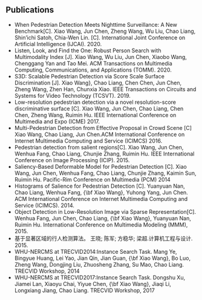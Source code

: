 ## Publications

- When Pedestrian Detection Meets Nighttime Surveillance: A New Benchmark[C]. Xiao Wang, Jun Chen, Zheng Wang, Wu Liu, Chao Liang, Shin’ichi Satoh, Chia-Wen Lin.
[C]. International Joint Conference on Artificial Intelligence (IJCAI). 2020.
- Listen, Look, and Find the One: Robust Person Search with Multimodality Index [J]. Xiao Wang, Wu Liu, Jun Chen, Xiaobo Wang, Chenggang Yan and Tao Mei.  ACM Transactions on Multimedia Computing, Communications, and Applications (TOMM). 2020. 
- S3D: Scalable Pedestrian Detection via Score Scale Surface Discrimination [J].  Xiao Wang}, Chao Liang, Chen Chen, Jun Chen, Zheng Wang, Zhen Han, Chunxia Xiao. IEEE Transactions on Circuits and Systems for Video Technology (TCSVT). 2019.
- Low-resolution pedestrian detection via a novel resolution-score discriminative surface [C]. Xiao Wang, Jun Chen, Chao Liang, Chen Chen, Zheng Wang, Ruimin Hu.  IEEE International Conference on Multimedia and Expo (ICME) 2017.
- Multi-Pedestrian Detection from Effective Proposal in Crowd Scene [C]  Xiao Wang, Chao Liang, Jun Chen.ACM International Conference on Internet Multimedia Computing and Service (ICIMCS) 2016.
- Pedestrian detection from salient regions[C]. Xiao Wang, Jun Chen, Wenhua Fang, Chao Liang, Chunjie Zhang, Ruimin Hu.  IEEE International Conference on Image Processing (ICIP). 2015. 
- Saliency-Based Deformable Model for Pedestrian Detection [C]. Xiao Wang, Jun Chen, Wenhua Fang, Chao Liang, Chunjie Zhang, Kaimin Sun, Ruimin Hu. Pacific-Rim Conference on Multimedia (PCM) 2014
- Histograms of Salience for Pedestrian Detection [C]. Yuanyuan Nan, Chao Liang, Wenhua Fang, {\bf Xiao Wang}, Yuhong Yang, Jun Chen.  ACM International Conference on Internet Multimedia Computing and Service (ICIMCS). 2014.
- Object Detection in Low-Resolution Image via Sparse Representation[C]. Wenhua Fang, Jun Chen, Chao Liang, {\bf Xiao Wang}, Yuanyuan Nan, Ruimin Hu. International Conference on Multimedia Modeling (MMM), 2015. 
- 基于显著区域的行人检测算法。 王晓; 陈军; 方稳华; 梁超.计算机工程与设计. 2015.
- WHU-NERCMS at TRECVID2014:Instance Search Task. Mang Ye, Bingyue Huang, Lei Yao, Jian Qin, Jian Guan, {\bf Xiao Wang}, Bo Luo, Zheng Wang, Dongjing Liu, Zhuosheng Zhang, Su Mao, Chao Liang.  TRECVID Workshop, 2014
- WHU-NERCMS at TRECVID2017:Instance Search Task. Dongshu Xu, Jiamei Lan, Xiaoyu Chai, Yiyue Chen, {\bf Xiao Wang}, Jiaqi Li, Longxiang Jiang, Chao Liang.  TRECVID Workshop, 2017


